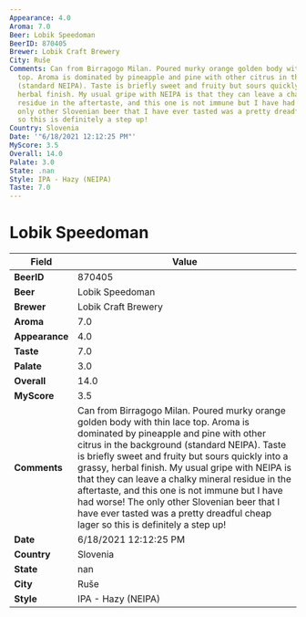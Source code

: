 ```yaml
---
Appearance: 4.0
Aroma: 7.0
Beer: Lobik Speedoman
BeerID: 870405
Brewer: Lobik Craft Brewery
City: Ruše
Comments: Can from Birragogo Milan. Poured murky orange golden body with thin lace
  top. Aroma is dominated by pineapple and pine with other citrus in the background
  (standard NEIPA). Taste is briefly sweet and fruity but sours quickly into a grassy,
  herbal finish. My usual gripe with NEIPA is that they can leave a chalky mineral
  residue in the aftertaste, and this one is not immune but I have had worse! The
  only other Slovenian beer that I have ever tasted was a pretty dreadful cheap lager
  so this is definitely a step up!
Country: Slovenia
Date: '"6/18/2021 12:12:25 PM"'
MyScore: 3.5
Overall: 14.0
Palate: 3.0
State: .nan
Style: IPA - Hazy (NEIPA)
Taste: 7.0
---
```


# Lobik Speedoman

| Field         | Value |
|---------------|-------|
| **BeerID** | 870405 |
| **Beer** | Lobik Speedoman |
| **Brewer** | Lobik Craft Brewery |
| **Aroma** | 7.0 |
| **Appearance** | 4.0 |
| **Taste** | 7.0 |
| **Palate** | 3.0 |
| **Overall** | 14.0 |
| **MyScore** | 3.5 |
| **Comments** | Can from Birragogo Milan. Poured murky orange golden body with thin lace top. Aroma is dominated by pineapple and pine with other citrus in the background (standard NEIPA). Taste is briefly sweet and fruity but sours quickly into a grassy, herbal finish. My usual gripe with NEIPA is that they can leave a chalky mineral residue in the aftertaste, and this one is not immune but I have had worse! The only other Slovenian beer that I have ever tasted was a pretty dreadful cheap lager so this is definitely a step up! |
| **Date** | 6/18/2021 12:12:25 PM |
| **Country** | Slovenia |
| **State** | nan |
| **City** | Ruše |
| **Style** | IPA - Hazy (NEIPA) |
